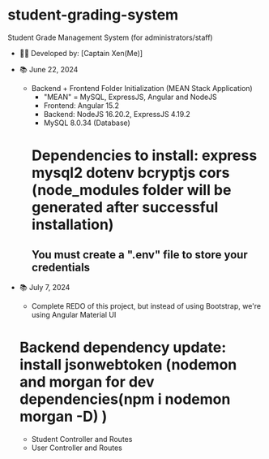 # student-grading-system
Student Grade Management System (for administrators/staff)
- 👨‍💻️ Developed by: [Captain Xen(Me)]

- 📚️ June 22, 2024
    - Backend + Frontend Folder Initialization (MEAN Stack Application)
        - "MEAN" = MySQL, ExpressJS, Angular and NodeJS
        - Frontend: Angular 15.2
        - Backend: NodeJS 16.20.2, ExpressJS 4.19.2
        - MySQL 8.0.34 (Database)
        # Dependencies to install: express mysql2 dotenv bcryptjs cors (node_modules folder will be generated after successful installation)
        ## You must create a ".env" file to store your credentials 

- 📚️ July 7, 2024
    - Complete REDO of this project, but instead of using Bootstrap, we're using Angular Material UI
    # Backend dependency update: install jsonwebtoken (nodemon and morgan for dev dependencies(npm i nodemon morgan -D) )
    - Student Controller and Routes
    - User Controller and Routes